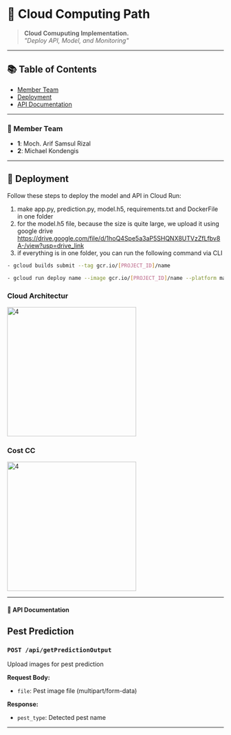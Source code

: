 # 🚀 Cloud Computing Path

> **Cloud Comuputing Implementation.**  
*"Deploy API, Model, and Monitoring"*

---

## 📚 Table of Contents

- [Member Team](#-member-team)
- [Deployment](#-deployment)
- [API Documentation](#-api-documentation)

---

### 🎯 Member Team

- **1**: Moch. Arif Samsul Rizal
- **2**: Michael Kondengis

---

## 🏁 Deployment

Follow these steps to deploy the model and API in Cloud Run:
1. make app.py, prediction.py, model.h5, requirements.txt and DockerFile in one folder
2. for the model.h5 file, because the size is quite large, we upload it using google drive
   https://drive.google.com/file/d/1hoQ4Spe5a3aP5SHQNX8UTVzZfLfbv8A-/view?usp=drive_link
4. if everything is in one folder, you can run the following command via CLI
```bash
- gcloud builds submit --tag gcr.io/[PROJECT_ID]/name
```
```bash
- gcloud run deploy name --image gcr.io/[PROJECT_ID]/name --platform managed --region asia-southeast2 --allow-unauthenticated
```
### Cloud Architectur
<img src="https://drive.google.com/uc?export=view&id=1cQDLkwkhwmWPQhWdv0AAGWR_iqI7-5VY" alt="4" width="auto" height="300">

### Cost CC
<img src="https://drive.google.com/uc?export=view&id=1StBYjmQ2IdpBlHMvN3o7uw0mhVZIXf0D" alt="4" width="auto" height="300">

---

#### 🏁 API Documentation

## Pest Prediction

### `POST /api/getPredictionOutput`
Upload images for pest prediction

**Request Body:**
- `file`: Pest image file (multipart/form-data)

**Response:**
  * `pest_type`: Detected pest name
  
---

